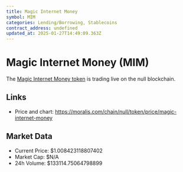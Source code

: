 ```yaml
---
title: Magic Internet Money
symbol: MIM
categories: Lending/Borrowing, Stablecoins
contract_address: undefined
updated_at: 2025-01-27T14:49:09.363Z
---
```


# Magic Internet Money (MIM)
The [Magic Internet Money token](https://moralis.com/chain/null/token/price/magic-internet-money) is trading live on the null blockchain.

## Links
- Price and chart: https://moralis.com/chain/null/token/price/magic-internet-money

## Market Data
- Current Price: $1.008423118807402
- Market Cap: $N/A
- 24h Volume: $133114.75064798899
